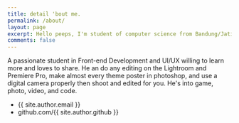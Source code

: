 ```yaml
---
title: detail 'bout me.
permalink: /about/
layout: page
excerpt: Hello peeps, I'm student of computer science from Bandung/Jatinangor, living in Jatinangor. This blog for documentation about my programming journey, running on jekyll, hosting on netlify and using Klise Jekyll theme.
comments: false
---
```


A passionate student in Front-end Development and UI/UX willing to learn more and loves to share. He an do any editing on the Lightroom and Premiere Pro, make almost every theme poster in photoshop, and use a digital camera properly then shoot and edited for you. He's into game, photo, video, and code. 

- {{ site.author.email }}
- github.com/{{ site.author.github }}
